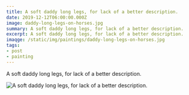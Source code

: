 ```yaml
---
title: A soft daddy long legs, for lack of a better description.
date: 2019-12-12T06:00:00.000Z
image: daddy-long-legs-on-horses.jpg
summary: A soft daddy long legs, for lack of a better description.
excerpt: A soft daddy long legs, for lack of a better description.
imaqge: /static/img/paintings/daddy-long-legs-on-horses.jpg
tags: 
- post
- painting
---
```

  A soft daddy long legs, for lack of a better description.
  
![A soft daddy long legs, for lack of a better description.](/static/img/paintings/daddy-long-legs-on-horses.jpg "A soft daddy long legs, for lack of a better description.")
